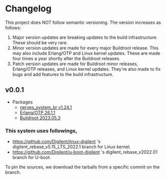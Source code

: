 # Changelog

This project does NOT follow semantic versioning. The version increases as
follows:

1. Major version updates are breaking updates to the build infrastructure.
   These should be very rare.
2. Minor version updates are made for every major Buildroot release. This
   may also include Erlang/OTP and Linux kernel updates. These are made four
   times a year shortly after the Buildroot releases.
3. Patch version updates are made for Buildroot minor releases, Erlang/OTP
   releases, and Linux kernel updates. They're also made to fix bugs and add
   features to the build infrastructure.

## v0.0.1

* Packages
  * [nerves_system_br v1.24.1](https://github.com/nerves-project/nerves_system_br/releases/tag/v1.24.1)
  * [Erlang/OTP 26.1.1](https://erlang.org/download/OTP-26.1.1.README)
  * [Buildroot 2023.05.3](https://lore.kernel.org/buildroot/87h6ngup34.fsf@48ers.dk/T/)

### This system uses followings,

* https://github.com/Digilent/linux-digilent 's digilent_rebase_v5.15_LTS_2022.1 branch for Linux kernel.
* https://github.com/Digilent/u-boot-digilent 's digilent_rebase_v2022.01 branch for U-boot.

To pin the sources, we download the tarballs from a specific commit on the branch.

